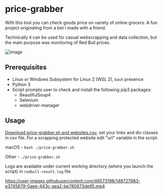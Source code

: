 # price-grabber
With this tool you can check goods price on variety of online grocers. A fun project originating from a bet I made with a friend.

Technically it can be used for casual webscrapping and data collection, but the main purpose was monitoring of Red Bull prices.

![image](https://user-images.githubusercontent.com/46573198/148906394-c99bce72-95e1-433a-9a53-178b664030c4.png)

## Prerequisites
- Linux or Windows Subsystem for Linux 2 (WSL 2), `bash` presence
- Python 3
- Script prompts user to check and install the following pip3 packages:
  - BeautifulSoup4
  - Selenium
  - webdriver-manager
## Usage
[Download price-grabber.sh and websites.csv](https://github.com/vazome/price-grabber/releases), set your links and div classes in csv file. For a scrapping protected website edit "url" variable in the script.

macOS - `bash ./price-grabber.sh`

Other - `./price-grabber.sh`

Logs are available under current working directory (where you launch the script) in `redbull-result.log` file

https://user-images.githubusercontent.com/46573198/148727983-e3745679-0aee-443c-aea2-be780673de95.mp4
